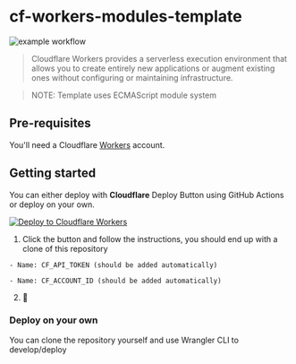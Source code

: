 # cf-workers-modules-template

![example workflow](https://github.com/cf-workers-modules-template/workflows/deploy.yml/badge.svg)

> Cloudflare Workers provides a serverless execution environment that allows you to create entirely new applications or augment existing ones without configuring or maintaining infrastructure.

> NOTE: Template uses ECMAScript module system 

## Pre-requisites

You'll need a Cloudflare [Workers](https://dash.cloudflare.com/sign-up/workers) account.

## Getting started

You can either deploy with **Cloudflare** Deploy Button using GitHub Actions or deploy on your own.

[![Deploy to Cloudflare Workers](https://deploy.workers.cloudflare.com/button)](https://deploy.workers.cloudflare.com/?url=https://github.com/daliborgogic/cf-workers-modules-template)

1. Click the button and follow the instructions, you should end up with a clone of this repository

```text
- Name: CF_API_TOKEN (should be added automatically)

- Name: CF_ACCOUNT_ID (should be added automatically)
```

2. 🎉

### Deploy on your own

You can clone the repository yourself and use Wrangler CLI to develop/deploy






